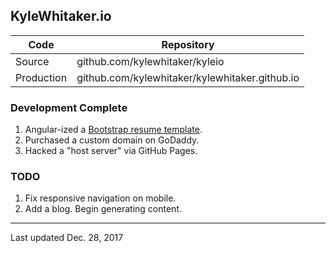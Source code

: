 ## KyleWhitaker.io

| Code | Repository |
| --- | --- |
| Source | github.com/kylewhitaker/kyleio |
| Production | github.com/kylewhitaker/kylewhitaker.github.io |

### Development Complete

1. Angular-ized a [Bootstrap resume template](https://startbootstrap.com/template-overviews/resume/).
2. Purchased a custom domain on GoDaddy.
3. Hacked a "host server" via GitHub Pages.

### TODO

1. Fix responsive navigation on mobile.
2. Add a blog. Begin generating content.

---
Last updated Dec. 28, 2017
